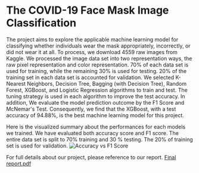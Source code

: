 # The COVID-19 Face Mask Image Classification
The project aims to explore the applicable machine learning model for classifying whether individuals wear the mask appropriately, incorrectly, or did not wear it at all. To process, we download 4559 raw images from Kaggle. We processed the image data set into two representation ways, the raw pixel representation and color representation.  70\% of each data set is used for training, while the remaining 30\% is used for testing. 20\% of the training set in each data set is accounted for validation. We selected K-Nearest Neighbors, Decision Tree, Bagging (with Decision Tree), Random Forest, XGBoost, and Logistic Regression algorithms to train and test. The tuning strategy is used in each algorithm to improve the test accuracy. In addition, We evaluate the model prediction outcome by the F1 Score and McNemar's Test. Consequently, we find that the XGBoost, with a test accuracy of 94.88\%, is the best machine learning model for this project.

Here is the visualized summary about the performances for each models we trained. We have evaluated both accuracy score and F1 score. The entire data set is split to 70% training and 30 % testing. The 20% of training set is used for validation. ![Accuracy vs  F1 Score](https://user-images.githubusercontent.com/44512502/144944432-035e0a8d-73f8-43e5-b547-03307946b595.png)

For full details about our project, please reference to our report. [Final report.pdf](https://github.com/Szhang577/STAT_451_Final_Project/files/7664448/Final.report.pdf)
